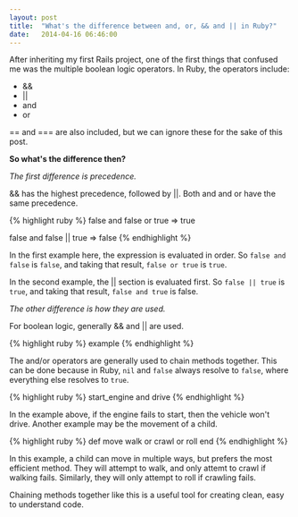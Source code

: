 ```yaml
---
layout: post
title:  "What's the difference between and, or, && and || in Ruby?"
date:   2014-04-16 06:46:00
---
```


After inheriting my first Rails project, one of the first things that confused me was the multiple boolean logic operators. In Ruby, the operators include:

* &&
* ||
* and
* or

== and === are also included, but we can ignore these for the sake of this post.

**So what's the difference then?**

*The first difference is precedence.*

&& has the highest precedence, followed by ||. Both and and or have the same precedence.

{% highlight ruby %}
false and false or true
=> true

false and false || true
=> false
{% endhighlight %}

In the first example here, the expression is evaluated in order. So `false and false` is `false`, and taking that result, `false or true` is `true`.

In the second example, the || section is evaluated first. So `false || true` is `true`, and taking that result, `false and true` is false.

*The other difference is how they are used.*

For boolean logic, generally && and || are used.

{% highlight ruby %}
example
{% endhighlight %}

The and/or operators are generally used to chain methods together. This can be done because in Ruby, `nil` and `false` always resolve to `false`, where everything else resolves to `true`.

{% highlight ruby %}
start_engine and drive
{% endhighlight %}

In the example above, if the engine fails to start, then the vehicle won't drive. Another example may be the movement of a child. 

{% highlight ruby %}
def move
  walk or crawl or roll
end
{% endhighlight %}

In this example, a child can move in multiple ways, but prefers the most efficient method. They will attempt to walk, and only attemt to crawl if walking fails. Similarly, they will only attempt to roll if crawling fails.

Chaining methods together like this is a useful tool for creating clean, easy to understand code.
